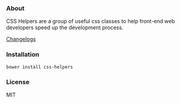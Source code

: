 ### About

CSS Helpers are a group of useful css classes to help front-end web developers speed up the development process.

[Changelogs](https://github.com/vsnguyen/css-helpers/wiki/Changelogs)

### Installation

    bower install css-helpers

### License

MIT
